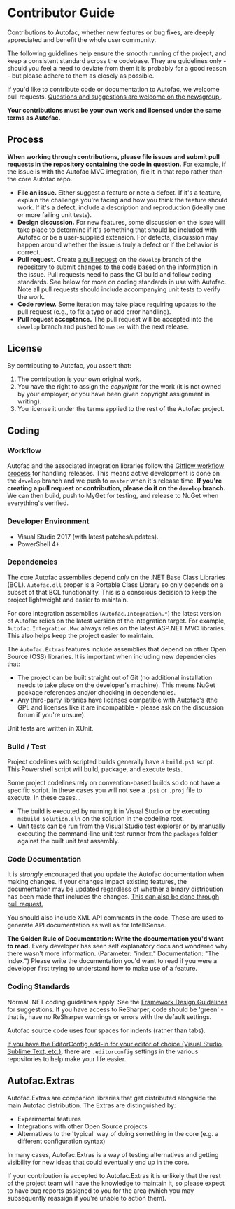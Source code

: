 # Contributor Guide

Contributions to Autofac, whether new features or bug fixes, are deeply appreciated and benefit the whole user community.

The following guidelines help ensure the smooth running of the project, and keep a consistent standard across the codebase. They are guidelines only - should you feel a need to deviate from them it is probably for a good reason - but please adhere to them as closely as possible.

If you'd like to contribute code or documentation to Autofac, we welcome pull requests. [Questions and suggestions are welcome on the newsgroup.](https://groups.google.com/forum/#!forum/autofac>).

**Your contributions must be your own work and licensed under the same terms as Autofac.**

## Process

**When working through contributions, please file issues and submit pull requests in the repository containing the code in question.** For example, if the issue is with the Autofac MVC integration, file it in that repo rather than the core Autofac repo.

- **File an issue.** Either suggest a feature or note a defect. If it's a feature, explain the challenge you're facing and how you think the feature should work. If it's a defect, include a description and reproduction (ideally one or more failing unit tests).
- **Design discussion.** For new features, some discussion on the issue will take place to determine if it's something that should be included with Autofac or be a user-supplied extension. For defects, discussion may happen around whether the issue is truly a defect or if the behavior is correct.
- **Pull request.** Create [a pull request](https://help.github.com/articles/using-pull-requests/) on the `develop` branch of the repository to submit changes to the code based on the information in the issue. Pull requests need to pass the CI build and follow coding standards. See below for more on coding standards in use with Autofac. Note all pull requests should include accompanying unit tests to verify the work.
- **Code review.** Some iteration may take place requiring updates to the pull request (e.g., to fix a typo or add error handling).
- **Pull request acceptance.** The pull request will be accepted into the `develop` branch and pushed to `master` with the next release.

## License

By contributing to Autofac, you assert that:

1. The contribution is your own original work.
2. You have the right to assign the *copyright* for the work (it is not owned by your employer, or you have been given copyright assignment in writing).
3. You license it under the terms applied to the rest of the Autofac project.

## Coding

### Workflow

Autofac and the associated integration libraries follow the [Gitflow workflow process](https://www.atlassian.com/git/tutorials/comparing-workflows/gitflow-workflow/) for handling releases. This means active development is done on the `develop` branch and we push to `master` when it's release time. **If you're creating a pull request or contribution, please do it on the `develop` branch.** We can then build, push to MyGet for testing, and release to NuGet when everything's verified.

### Developer Environment

- Visual Studio 2017 (with latest patches/updates).
- PowerShell 4+

### Dependencies

The core Autofac assemblies depend _only_ on the .NET Base Class Libraries (BCL). `Autofac.dll` proper is a Portable Class Library so only depends on a subset of that BCL functionality. This is a conscious decision to keep the project lightweight and easier to maintain.

For core integration assemblies (`Autofac.Integration.*`) the latest version of Autofac relies on the latest version of the integration target. For example, `Autofac.Integration.Mvc` always relies on the latest ASP.NET MVC libraries. This also helps keep the project easier to maintain.

The `Autofac.Extras` features include assemblies that depend on other Open Source (OSS) libraries. It is important when including new dependencies that:

- The project can be built straight out of Git (no additional installation needs to take place on the developer's machine). This means NuGet package references and/or checking in dependencies.
- Any third-party libraries have licenses compatible with Autofac's (the GPL and licenses like it are incompatible - please ask on the discussion forum if you're unsure).

Unit tests are written in XUnit.

### Build / Test

Project codelines with scripted builds generally have a `build.ps1` script. This Powershell script will build, package, and execute tests.

Some project codelines rely on convention-based builds so do not have a specific script. In these cases you will not see a `.ps1` or `.proj` file to execute. In these cases...

- The build is executed by running it in Visual Studio or by executing `msbuild Solution.sln` on the solution in the codeline root.
- Unit tests can be run from the Visual Studio test explorer or by manually executing the command-line unit test runner from the `packages` folder against the built unit test assembly.

### Code Documentation

It is *strongly* encouraged that you update the Autofac documentation when making changes. If your changes impact existing features, the documentation may be updated regardless of whether a binary distribution has been made that includes the changes. [This can also be done through pull request.](https://github.com/autofac/Documentation)

You should also include XML API comments in the code. These are used to generate API documentation as well as for IntelliSense.

**The Golden Rule of Documentation: Write the documentation you'd want to read.** Every developer has seen self explanatory docs and wondered why there wasn't more information. (Parameter: "index." Documentation: "The index.") Please write the documentation you'd want to read if you were a developer first trying to understand how to make use of a feature.

### Coding Standards

Normal .NET coding guidelines apply. See the [Framework Design Guidelines](http://msdn.microsoft.com/en-us/library/ms229042.aspx>) for suggestions. If you have access to ReSharper, code should be 'green' - that is, have no ReSharper warnings or errors with the default settings.

Autofac source code uses four spaces for indents (rather than tabs).

[If you have the EditorConfig add-in for your editor of choice (Visual Studio, Sublime Text, etc.)](http://editorconfig.org/), there are `.editorconfig` settings in the various repositories to help make your life easier.

## Autofac.Extras

Autofac.Extras are companion libraries that get distributed alongside the main Autofac distribution. The Extras are distinguished by:

- Experimental features
- Integrations with other Open Source projects
- Alternatives to the 'typical' way of doing something in the core (e.g. a different configuration syntax)

In many cases, Autofac.Extras is a way of testing alternatives and getting visibility for new ideas that could eventually end up in the core.

If your contribution is accepted to Autofac.Extras it is unlikely that the rest of the project team will have the knowledge to maintain it, so please expect to have bug reports assigned to you for the area (which you may subsequently reassign if you're unable to action them).
